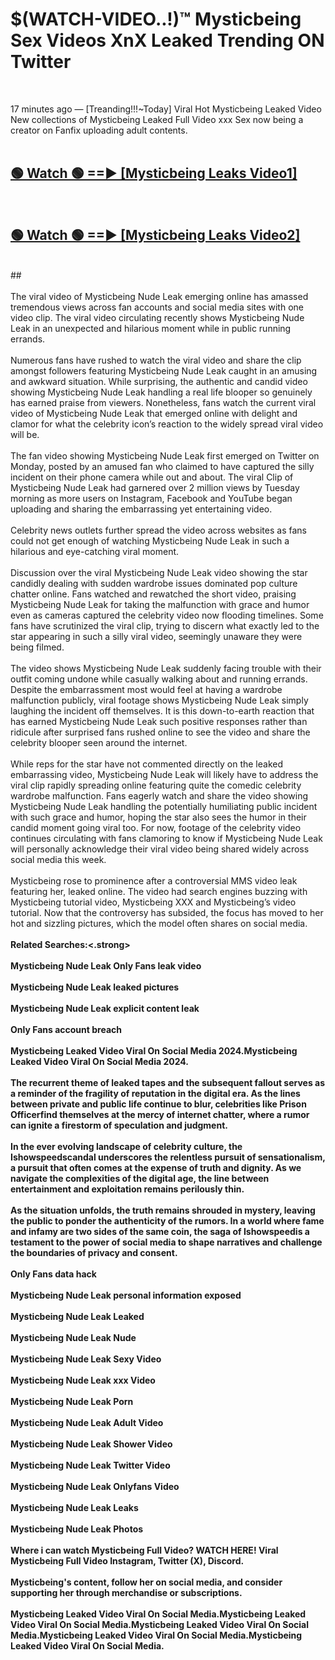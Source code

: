 # $(WATCH-VIDEO..!)™ Mysticbeing Sex Videos XnX Leaked Trending ON Twitter<br>
<br>

17 minutes ago — [Treanding!!!~Today] Viral Hot Mysticbeing Leaked Video New collections of Mysticbeing Leaked Full Video xxx Sex now being a creator on Fanfix uploading adult contents.
<br>
 <br>

##  <a href="https://best2vid.blogspot.com?title=Mysticbeing">🟢 Watch 🟢 ==► [Mysticbeing Leaks Video1]</a><br>
  <br>

##  <a href="https://best2vid.blogspot.com?title=Mysticbeing">🟢 Watch 🟢 ==► [Mysticbeing Leaks Video2]</a><br>
  <br>
  ##
  <br>
  <br>
The viral video of Mysticbeing Nude Leak emerging online has amassed tremendous views across fan accounts and social media sites with one video clip. The viral video circulating recently shows Mysticbeing Nude Leak in an unexpected and hilarious moment while in public running errands.
<br><br>
Numerous fans have rushed to watch the viral video and share the clip amongst followers featuring Mysticbeing Nude Leak caught in an amusing and awkward situation. While surprising, the authentic and candid video showing Mysticbeing Nude Leak handling a real life blooper so genuinely has earned praise from viewers. Nonetheless, fans watch the current viral video of Mysticbeing Nude Leak that emerged online with delight and clamor for what the celebrity icon’s reaction to the widely spread viral video will be.
<br><br>
The fan video showing Mysticbeing Nude Leak first emerged on Twitter on Monday, posted by an amused fan who claimed to have captured the silly incident on their phone camera while out and about. The viral Clip of Mysticbeing Nude Leak had garnered over 2 million views by Tuesday morning as more users on Instagram, Facebook and YouTube began uploading and sharing the embarrassing yet entertaining video.
<br><br>
Celebrity news outlets further spread the video across websites as fans could not get enough of watching Mysticbeing Nude Leak in such a hilarious and eye-catching viral moment.
<br><br>
Discussion over the viral Mysticbeing Nude Leak video showing the star candidly dealing with sudden wardrobe issues dominated pop culture chatter online. Fans watched and rewatched the short video, praising Mysticbeing Nude Leak for taking the malfunction with grace and humor even as cameras captured the celebrity video now flooding timelines. Some fans have scrutinized the viral clip, trying to discern what exactly led to the star appearing in such a silly viral video, seemingly unaware they were being filmed.
<br><br>
The video shows Mysticbeing Nude Leak suddenly facing trouble with their outfit coming undone while casually walking about and running errands. Despite the embarrassment most would feel at having a wardrobe malfunction publicly, viral footage shows Mysticbeing Nude Leak simply laughing the incident off themselves. It is this down-to-earth reaction that has earned Mysticbeing Nude Leak such positive responses rather than ridicule after surprised fans rushed online to see the video and share the celebrity blooper seen around the internet.
<br><br>
While reps for the star have not commented directly on the leaked embarrassing video, Mysticbeing Nude Leak will likely have to address the viral clip rapidly spreading online featuring quite the comedic celebrity wardrobe malfunction. Fans eagerly watch and share the video showing Mysticbeing Nude Leak handling the potentially humiliating public incident with such grace and humor, hoping the star also sees the humor in their candid moment going viral too. For now, footage of the celebrity video continues circulating with fans clamoring to know if Mysticbeing Nude Leak will personally acknowledge their viral video being shared widely across social media this week.
<br><br>
Mysticbeing rose to prominence after a controversial MMS video leak featuring her, leaked online. The video had search engines buzzing with Mysticbeing tutorial video, Mysticbeing XXX and Mysticbeing’s video tutorial. Now that the controversy has subsided, the focus has moved to her hot and sizzling pictures, which the model often shares on social media.
<br><br>
<strong>Related Searches:<.strong>
<br><br>
Mysticbeing Nude Leak Only Fans leak video
<br><br>
Mysticbeing Nude Leak leaked pictures
<br><br>
Mysticbeing Nude Leak explicit content leak
<br><br>
Only Fans account breach
<br><br>
Mysticbeing Leaked Video Viral On Social Media 2024.Mysticbeing Leaked Video Viral On Social Media 2024.
<br><br>
The recurrent theme of leaked tapes and the subsequent fallout serves as a reminder of the fragility of reputation in the digital era. As the lines between private and public life continue to blur, celebrities like Prison Officerfind themselves at the mercy of internet chatter, where a rumor can ignite a firestorm of speculation and judgment.
<br><br>
In the ever evolving landscape of celebrity culture, the Ishowspeedscandal underscores the relentless pursuit of sensationalism, a pursuit that often comes at the expense of truth and dignity. As we navigate the complexities of the digital age, the line between entertainment and exploitation remains perilously thin.
<br><br>
As the situation unfolds, the truth remains shrouded in mystery, leaving the public to ponder the authenticity of the rumors. In a world where fame and infamy are two sides of the same coin, the saga of Ishowspeedis a testament to the power of social media to shape narratives and challenge the boundaries of privacy and consent.
<br><br>
Only Fans data hack
<br><br>
Mysticbeing Nude Leak personal information exposed
<br><br>
Mysticbeing Nude Leak Leaked
<br><br>
Mysticbeing Nude Leak Nude
<br><br>
Mysticbeing Nude Leak Sexy Video
<br><br>
Mysticbeing Nude Leak xxx Video
<br><br>
Mysticbeing Nude Leak Porn
<br><br>
Mysticbeing Nude Leak Adult Video
<br><br>
Mysticbeing Nude Leak Shower Video
<br><br>
Mysticbeing Nude Leak Twitter Video
<br><br>
Mysticbeing Nude Leak Onlyfans Video
<br><br>
Mysticbeing Nude Leak Leaks
<br><br>
Mysticbeing Nude Leak Photos
<br><br>
Where i can watch Mysticbeing Full Video? WATCH HERE! Viral Mysticbeing Full Video Instagram, Twitter (X), Discord.
<br><br>
Mysticbeing's content, follow her on social media, and consider supporting her through merchandise or subscriptions.
<br><br>
Mysticbeing Leaked Video Viral On Social Media.Mysticbeing Leaked Video Viral On Social Media.Mysticbeing Leaked Video Viral On Social Media.Mysticbeing Leaked Video Viral On Social Media.Mysticbeing Leaked Video Viral On Social Media.